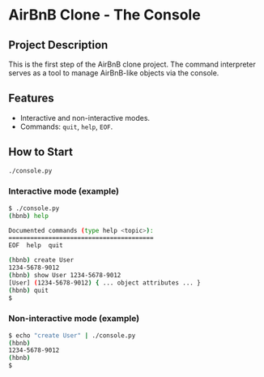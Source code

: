 # AirBnB Clone - The Console

## Project Description
This is the first step of the AirBnB clone project. The command interpreter serves as a tool to manage AirBnB-like objects via the console.

## Features
- Interactive and non-interactive modes.
- Commands: `quit`, `help`, `EOF`.

## How to Start
```bash
./console.py
```

### Interactive mode (example)

```bash
$ ./console.py
(hbnb) help

Documented commands (type help <topic>):
========================================
EOF  help  quit

(hbnb) create User
1234-5678-9012
(hbnb) show User 1234-5678-9012
[User] (1234-5678-9012) { ... object attributes ... }
(hbnb) quit
$
```

### Non-interactive mode (example)

```bash
$ echo "create User" | ./console.py
(hbnb)
1234-5678-9012
(hbnb)
$
```
